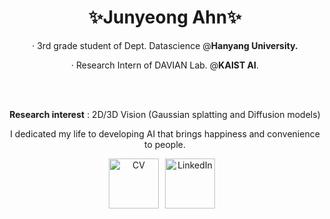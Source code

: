 <div align="center" style="width: 100%;">


  <h1>✨Junyeong Ahn✨</h1>   


· 3rd grade student of Dept. Datascience @<b>Hanyang University.</b>

· Research Intern of DAVIAN Lab. @<b>KAIST AI</b>.



<br>
<br>

<strong>Research interest</strong> : 2D/3D Vision (Gaussian splatting and Diffusion models)

I dedicated my life to developing AI that brings happiness and convenience to people.





 <a href="https://drive.google.com/file/d/1FHM7jpf3rLoyBZveFSYnZcEjAYK_tkO3/view?usp=sharing" target="_blank" style="display: inline-block; margin-right: 10px;">
  <img alt="CV" src ="https://img.shields.io/badge/CV-F2CC38.svg?&style=for-the-badge&logoColor=white" style="height: 80px;"/></a><a href="https://www.linkedin.com/in/junyeong-ahn-804571204/" target="_blank" style="display: inline-block; margin-right: 10px;"><img alt="LinkedIn" src ="https://img.shields.io/badge/LinkedIn-0A66C2.svg?&style=for-the-badge&logoColor=white" style="height: 80px;"/></a>


  <!-- <a href="https://velog.io/@hewas1230/posts/" target="_blank" style="display: inline-block; margin-right: 10px;"><img alt="Velog" src ="https://img.shields.io/badge/Velog-0AC18E.svg?&style=for-the-badge&logoColor=white" style="height: 80px;"/></a><a href="https://justin4ai.tistory.com/" target="_blank" style="display: inline-block; margin-right: 10px;"><img alt="Tistory" src ="https://img.shields.io/badge/TisTory-fe594a.svg?&style=for-the-badge&logoColor=white" style="height: 80px;"/></a> -->

</div>